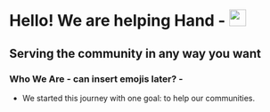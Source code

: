 # Hello! We are helping Hand -  <img src="https://raw.githubusercontent.com/MartinHeinz/MartinHeinz/master/wave.gif" width="30px">

## Serving the community in any way you want

### Who We Are - can insert emojis later? -
- We started this journey with one goal: to help our communities.